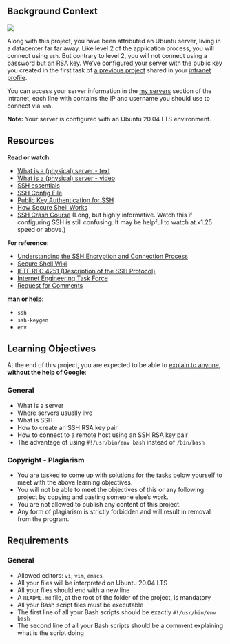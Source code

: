 Background Context
------------------

![](https://s3.amazonaws.com/intranet-projects-files/holbertonschool-sysadmin_devops/244/zPVRKhPsUP5lK.gif)

Along with this project, you have been attributed an Ubuntu server, living in a datacenter far far away. Like level 2 of the application process, you will connect using `ssh`. But contrary to level 2, you will not connect using a password but an RSA key. We’ve configured your server with the public key you created in the first task of [a previous project](/rltoken/UQIQV4HJGvBv0qrHhlDFaQ "a previous project") shared in your [intranet profile](/rltoken/8ZlNV0J-sa-dijhmhJolOg "intranet profile").

You can access your server information in the [my servers](/rltoken/e2_s_pXwBVuYbhrvoesfrg "my servers") section of the intranet, each line with contains the IP and username you should use to connect via `ssh`.

**Note:** Your server is configured with an Ubuntu 20.04 LTS environment.

Resources
---------

**Read or watch**:

*   [What is a (physical) server - text](/rltoken/dkgW9lKiBRiUZHfq0MDJuw "What is a (physical) server - text")
*   [What is a (physical) server - video](/rltoken/AxFcTdcXUCsrVp01X_EbFA "What is a (physical) server - video")
*   [SSH essentials](/rltoken/ux0eM1QU9reNyG45b0erAQ "SSH essentials")
*   [SSH Config File](/rltoken/Rc9FpSy4ZaQWPlcWLinbNw "SSH Config File")
*   [Public Key Authentication for SSH](/rltoken/tOcxk5mtkedBM0WxyDZxTw "Public Key Authentication for SSH")
*   [How Secure Shell Works](/rltoken/j0atjRrVfZ6F810qmPfAzA "How Secure Shell Works")
*   [SSH Crash Course](/rltoken/FKqd8CjxExmpWGu6xGavKw "SSH Crash Course") (Long, but highly informative. Watch this if configuring SSH is still confusing. It may be helpful to watch at x1.25 speed or above.)

**For reference:**

*   [Understanding the SSH Encryption and Connection Process](/rltoken/JB-Vi4dR3q6nF4MBhsn8kQ "Understanding the SSH Encryption and Connection Process")
*   [Secure Shell Wiki](/rltoken/SpiYWE79Yfr_vWDg42dzCw "Secure Shell Wiki")
*   [IETF RFC 4251 (Description of the SSH Protocol)](/rltoken/f2O0OQq9tch2MYeNAzkg5w "IETF RFC 4251 (Description of the SSH Protocol)")
*   [Internet Engineering Task Force](/rltoken/gd1W1UvB0KeJVWwM8BLvhA "Internet Engineering Task Force")
*   [Request for Comments](/rltoken/jb-IrnQnUh-PsEDlbAU0Kw "Request for Comments")

**man or help**:

*   `ssh`
*   `ssh-keygen`
*   `env`

Learning Objectives
-------------------

At the end of this project, you are expected to be able to [explain to anyone](/rltoken/0Wgw_i87NIVCfUcRzdZgkg "explain to anyone"), **without the help of Google**:

### General

*   What is a server
*   Where servers usually live
*   What is SSH
*   How to create an SSH RSA key pair
*   How to connect to a remote host using an SSH RSA key pair
*   The advantage of using `#!/usr/bin/env bash` instead of `/bin/bash`

### Copyright - Plagiarism

*   You are tasked to come up with solutions for the tasks below yourself to meet with the above learning objectives.
*   You will not be able to meet the objectives of this or any following project by copying and pasting someone else’s work.
*   You are not allowed to publish any content of this project.
*   Any form of plagiarism is strictly forbidden and will result in removal from the program.

Requirements
------------

### General

*   Allowed editors: `vi`, `vim`, `emacs`
*   All your files will be interpreted on Ubuntu 20.04 LTS
*   All your files should end with a new line
*   A `README.md` file, at the root of the folder of the project, is mandatory
*   All your Bash script files must be executable
*   The first line of all your Bash scripts should be exactly `#!/usr/bin/env bash`
*   The second line of all your Bash scripts should be a comment explaining what is the script doing